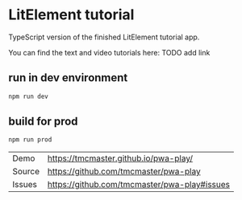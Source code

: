 # LitElement tutorial

TypeScript version of the finished LitElement tutorial app.

You can find the text and video tutorials here:
TODO add link


## run in dev environment

```bash
npm run dev
```

## build for prod

```bash
npm run prod
```

|  |  |
| --- | --- |
| Demo | https://tmcmaster.github.io/pwa-play/ |
| Source | https://github.com/tmcmaster/pwa-play |
| Issues | https://github.com/tmcmaster/pwa-play#issues |